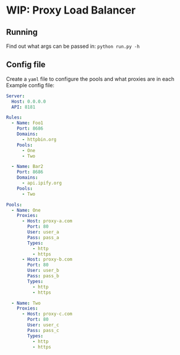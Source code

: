 # WIP: Proxy Load Balancer


## Running
Find out what args can be passed in: `python run.py -h`

## Config file
Create a `yaml` file to configure the pools and what proxies are in each
Example config file:
```yaml
Server:
  Host: 0.0.0.0
  API: 8181

Rules:
  - Name: Foo1
    Port: 8686
    Domains:
      - httpbin.org
    Pools:
      - One
      - Two

  - Name: Bar2
    Port: 8686
    Domains:
      - api.ipify.org
    Pools:
      - Two

Pools:
  - Name: One
    Proxies:
      - Host: proxy-a.com
        Port: 80
        User: user_a
        Pass: pass_a
        Types:
          - http
          - https
      - Host: proxy-b.com
        Port: 80
        User: user_b
        Pass: pass_b
        Types:
          - http
          - https

  - Name: Two
    Proxies:
      - Host: proxy-c.com
        Port: 80
        User: user_c
        Pass: pass_c
        Types:
          - http
          - https


```
